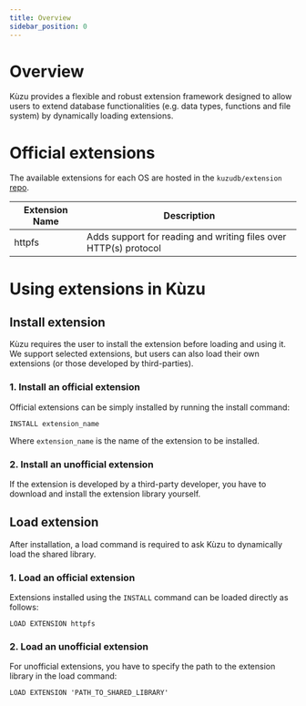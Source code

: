 ```yaml
---
title: Overview
sidebar_position: 0
---
```


# Overview
Kùzu provides a flexible and robust extension framework designed to allow users to extend database
functionalities (e.g. data types, functions and file system) by dynamically loading extensions.

# Official extensions

The available extensions for each OS are hosted in the `kuzudb/extension` [repo](https://github.com/kuzudb/extension).

| Extension Name | Description |
|----------|----------|
| httpfs | Adds support for reading and writing files over HTTP(s) protocol |

# Using extensions in Kùzu

## Install extension
Kùzu requires the user to install the extension before loading and using it. We support selected
extensions, but users can also load their own extensions (or those developed by third-parties).

### 1. Install an official extension
Official extensions can be simply installed by running the install command:

```
INSTALL extension_name
```

Where `extension_name` is the name of the extension to be installed.

### 2. Install an unofficial extension
If the extension is developed by a third-party developer, you have to download and install
the extension library yourself.

## Load extension
After installation, a load command is required to ask Kùzu to dynamically load the shared library.

### 1. Load an official extension
Extensions installed using the `INSTALL` command can be loaded directly as follows: 

```
LOAD EXTENSION httpfs
```

### 2. Load an unofficial extension
For unofficial extensions, you have to specify the path to the extension library in the load command:

```
LOAD EXTENSION 'PATH_TO_SHARED_LIBRARY'
```
